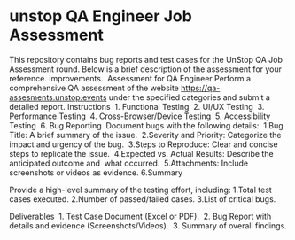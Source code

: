 # unstop QA Engineer Job Assessment
This repository contains bug reports and test cases for the UnStop QA Job Assessment round. Below is a brief description of the assessment for your reference. improvements.
‭ 
Assessment for QA Engineer‬
‭Perform a comprehensive QA assessment of the website‬ https://qa-assesments.unstop.events‬‭ under the specified‬‭ categories and submit a‬ detailed report.‬
‭Instructions‬
‭ 1.‬‭ Functional Testing‬
‭ 2.‬‭ UI/UX Testing‬
‭ 3.‬‭ Performance Testing‬
‭ 4.‬‭ Cross-Browser/Device Testing‬
‭ 5.‬‭ Accessibility Testing‬
‭ 6.‬‭ Bug Reporting‬
‭
Document bugs with the following details:‬
‭ 1.‬‭Bug Title:‬‭ A brief summary of the issue.‬
‭ 2.Severity and Priority:‬‭ Categorize the impact and urgency‬‭ of the bug.‬
‭ 3.Steps to Reproduce:‬‭ Clear and concise steps to replicate‬‭ the issue.‬
‭ 4.Expected vs. Actual Results:‬‭ Describe the anticipated‬‭ outcome and‬
‭ what occurred.‬
‭ 5.Attachments:‬‭ Include screenshots or videos as evidence.‬
 6.Summary‬

Provide a high-level summary of the testing effort, including:‬
‭1.Total test cases executed.‬
‭2.Number of passed/failed cases.‬
‭3.List of critical bugs.‬

Deliverables‬
‭ 1.‬‭ Test Case Document (Excel or PDF).‬
‭ 2.‬‭ Bug Report with details and evidence (Screenshots/Videos).‬
‭ 3.‬‭ Summary of overall findings.‬
